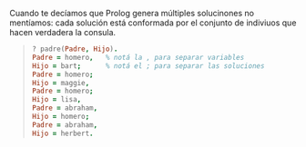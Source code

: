 Cuando te decíamos que Prolog genera múltiples solucinones no mentíamos: cada solución está conformada por el conjunto de indiviuos que hacen verdadera la consula. 

> ```prolog
> ? padre(Padre, Hijo).
> Padre = homero,   % notá la , para separar variables
> Hijo = bart;      % notá el ; para separar las soluciones
> Padre = homero;
> Hijo = maggie,
> Padre = homero;
> Hijo = lisa,
> Padre = abraham,
> Hijo = homero;
> Padre = abraham,
> Hijo = herbert.
> ```

